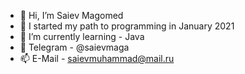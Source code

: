 - 👋 Hi, I’m Saiev Magomed
- 🚀 I started my path to programming in January 2021
- 🌱 I’m currently learning - Java
- 📱  Telegram - @saievmaga
- 📫 E-Mail - saievmuhammad@mail.ru
